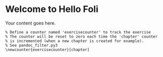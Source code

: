 # Welcome to Hello Foli

Your content goes here.

```{=latex}
% Define a counter named 'exercisecounter' to track the exercise
% The counter will be reset to zero each time the 'chapter' counter
% is incremented (when a new chapter is created for example).
% See pandoc_filter.py3
\newcounter{exercisecounter}[chapter]
```
